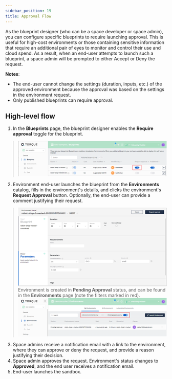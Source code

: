 ```yaml
---
sidebar_position: 19
title: Approval Flow
---
```


As the blueprint designer (who can be a space developer or space admin), you can configure specific blueprints to require launching approval. This is useful for high-cost environments or those containing sensitive information that require an additional pair of eyes to monitor and control their use and cloud spend. As a result, when an end-user attempts to launch such a blueprint, a space admin will be prompted to either Accept or Deny the request.

__Notes__: 
* The end-user cannot change the settings (duration, inputs, etc.) of the approved environment because the approval was based on the settings in the environment request.
* Only published blueprints can require approval.

## High-level flow

1. In the __Blueprints__ page, the blueprint designer enables the __Require approval__ toggle for the blueprint.
  > ![Locale Dropdown](/img/approval-flow-enable.png)
2. Environment end-user launches the blueprint from the __Environments__ catalog, fills in the environment's details, and clicks the environment's __Request Approval__ button. Optionally, the end-user can provide a comment justifying their request.
  > ![Locale Dropdown](/img/approval-flow-request.png)
Environment is created in __Pending Approval__ status, and can be found in the __Environments__ page (note the filters marked in red).
  > ![Locale Dropdown](/img/approval-flow-Environments-page.png)
3. Space admins receive a notification email with a link to the environment, where they can approve or deny the request, and provide a reason justifying their decision.
4. Space admin approves the request.
Environment's status changes to __Approved__, and the end user receives a notification email.
5. End-user launches the sandbox.

